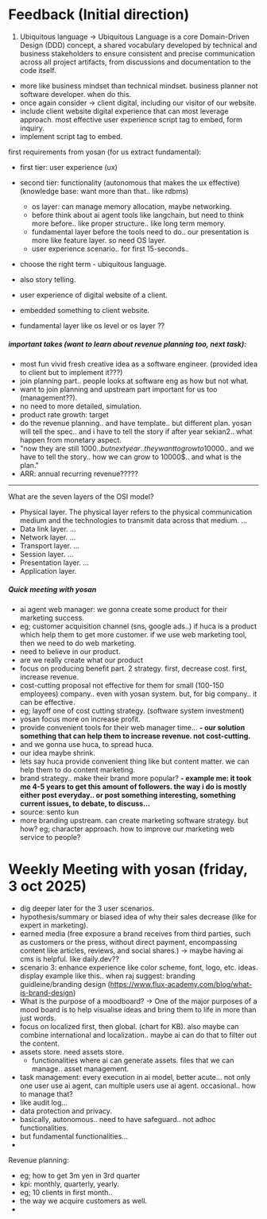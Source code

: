 # Feedback (Initial direction)

1. Ubiquitous language -> Ubiquitous Language is a core Domain-Driven Design (DDD) concept, a shared vocabulary developed by technical and business stakeholders to ensure consistent and precise communication across all project artifacts, from discussions and documentation to the code itself.

- more like business mindset than technical mindset. business planner not software developer. when do this.
- once again consider -> client digital, including our visitor of our website.
- include client website digital experience that can most leverage approach. most effective user experience script tag to embed, form inquiry.
- implement script tag to embed.

first requirements from yosan (for us extract fundamental):
- first tier: user experience (ux)
- second tier: functionality (autonomous that makes the ux effective) (knowledge base: want more than that.. like rdbms)
    - os layer: can manage memory allocation, maybe networking.
    - before think about ai agent tools like langchain, but need to think more before.. like proper structure.. like long term memory.
    - fundamental layer before the tools need to do.. our presentation is more like feature layer. so need OS layer.
    - user experience scenario.. for first 15-seconds..

- choose the right term - ubiquitous language.
- also story telling.
- user experience of digital website of a client.
- embedded something to client website.
- fundamental layer like os level or os layer ??

##### important takes (want to learn about revenue planning too, next task):

- most fun vivid fresh creative idea as a software engineer. (provided idea to client but to implement it???)
- join planning part.. people looks at software eng as how but not what.
- want to join planning and upstream part important for us too (management??).
- no need to more detailed, simulation.
- product rate growth: target
- do the revenue planning.. and have template.. but different plan. yosan will tell the spec.. and i have to tell the story if after year sekian2.. what happen from monetary aspect.
- "now they are still 1000$.. but next year.. they want to grow to 10000$.. and we have to tell the story.. how we can grow to 10000$.. and what is the plan."
- ARR: annual recurring revenue?????

----

What are the seven layers of the OSI model?
- Physical layer. The physical layer refers to the physical communication medium and the technologies to transmit data across that medium. ...
- Data link layer. ...
- Network layer. ...
- Transport layer. ...
- Session layer. ...
- Presentation layer. ...
- Application layer.

##### Quick meeting with yosan

- ai agent web manager: we gonna create some product for their marketing success.
- eg; customer acquisition channel (sns, google ads..) if huca is a product which help them to get more customer. if we use web marketing tool, then we need to do web marketing.
- need to believe in our product.
- are we really create what our product 
- focus on producing benefit part. 2 strategy. first, decrease cost. first, increase revenue.
- cost-cutting proposal not effective for them for small (100-150 employees) company.. even with yosan system. but, for big company.. it can be effective.
- eg; layoff one of cost cutting strategy. (software system investment)
- yosan focus more on increase profit.
- provide convenient tools for their web manager time...
**- our solution something that can help them to increase revenue. not cost-cutting.**
- and we gonna use huca, to spread huca.
- our idea maybe shrink.
- lets say huca provide convenient thing like but content matter. we can help them to do content marketing. 
- brand strategy.. make their brand more popular? 
**- example me: it took me 4-5 years to get this amount of followers. the way i do is mostly either post everyday.. or post something interesting, something current issues, to debate, to discuss...**
- source: sento kun
- more branding upstream. can create marketing software strategy. but how? eg; character approach. how to improve our marketing web service to people?

# Weekly Meeting with yosan (friday, 3 oct 2025)

- dig deeper later for the 3 user scenarios.
- hypothesis/summary or biased idea of why their sales decrease (like for expert in marketing).
- earned media (free exposure a brand receives from third parties, such as customers or the press, without direct payment, encompassing content like articles, reviews, and social shares.) -> maybe having ai cms is helpful. like daily.dev??
- scenario 3: enhance experience like color scheme, font, logo, etc. ideas. display example like this.. when raj suggest: branding guidleine/branding design (https://www.flux-academy.com/blog/what-is-brand-design)
- What is the purpose of a moodboard? -> One of the major purposes of a mood board is to help visualise ideas and bring them to life in more than just words.
- focus on localized first, then global. (chart for KB). also maybe can combine international and localization.. maybe ai can do that to filter out the content.
- assets store. need assets store.
    - functionalities where ai can generate assets. files that we can manage.. asset management.
- task management: every execution in ai model, better acute... not only one user use ai agent, can multiple users use ai agent. occasional.. how to manage that?
- like audit log...
- data protection and privacy.
- basically, autonomous.. need to have safeguard.. not adhoc functionalities.
- but fundamental functionalities...
- 

Revenue planning:

- eg; how to get 3m yen in 3rd quarter
- kpi: monthly, quarterly, yearly.
- eg; 10 clients in first month..
- the way we acquire customers as well.
- 
